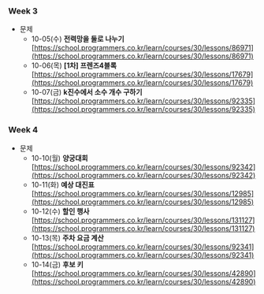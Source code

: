 ### Week 3

- 문제
    - 10-05(수) **전력망을 둘로 나누기**
    [https://school.programmers.co.kr/learn/courses/30/lessons/86971](https://school.programmers.co.kr/learn/courses/30/lessons/86971)
    - 10-06(목) **[1차] 프렌즈4블록** 
    [https://school.programmers.co.kr/learn/courses/30/lessons/17679](https://school.programmers.co.kr/learn/courses/30/lessons/17679)
    - 10-07(금) **k진수에서 소수 개수 구하기**[https://school.programmers.co.kr/learn/courses/30/lessons/92335](https://school.programmers.co.kr/learn/courses/30/lessons/92335)

### Week 4

- 문제
    - 10-10(월) **양궁대회**
    [https://school.programmers.co.kr/learn/courses/30/lessons/92342](https://school.programmers.co.kr/learn/courses/30/lessons/92342)
    - 10-11(화) **예상 대진표**
    [https://school.programmers.co.kr/learn/courses/30/lessons/12985](https://school.programmers.co.kr/learn/courses/30/lessons/12985)
    - 10-12(수) **할인 행사**
    [https://school.programmers.co.kr/learn/courses/30/lessons/131127](https://school.programmers.co.kr/learn/courses/30/lessons/131127)
    - 10-13(목) **주차 요금 계산**
    [https://school.programmers.co.kr/learn/courses/30/lessons/92341](https://school.programmers.co.kr/learn/courses/30/lessons/92341)
    - 10-14(금) **후보 키**
    [https://school.programmers.co.kr/learn/courses/30/lessons/42890](https://school.programmers.co.kr/learn/courses/30/lessons/42890)
